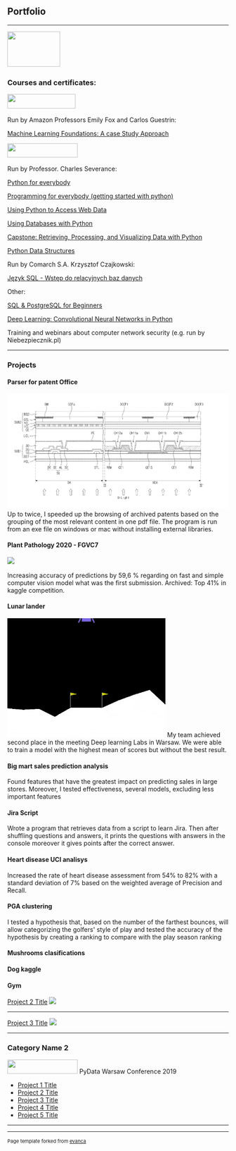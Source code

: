 ## Portfolio

---



<img src="https://www.freeiconspng.com/img/10303" width="120" height="80"/>

### Courses and certificates:


<img src="https://upload.wikimedia.org/wikipedia/commons/thumb/f/f7/University_of_Washington_signature.svg/1024px-University_of_Washington_signature.svg.png" width="155" height="33"/>
<!-- Image source https://www.wikipedia.org/ -->

Run by Amazon Professors Emily Fox and Carlos Guestrin:

<a href="https://coursera.org/share/e31165c6e70c00c4bce3da8fb83a9cfb">Machine Learning Foundations: A case Study Approach</a>


<img src="https://upload.wikimedia.org/wikipedia/commons/thumb/c/c1/University_of_Michigan_logo.svg/1024px-University_of_Michigan_logo.svg.png" width="160" height="32"/>
<!-- Image source https://www.wikipedia.org/ -->

Run by Professor. Charles Severance:

<a href="https://coursera.org/share/16158933c0776a5cad8516d4f23c5584">Python for everybody</a>

<a href="https://coursera.org/share/d7780d6a2343027289b698c603109955">Programming for everybody (getting started with python)</a>

<a href="https://coursera.org/share/613c94b1ff007d7e26c55dfe96c274ec">Using Python to Access Web Data</a>

<a href="https://coursera.org/share/58eb22d8138e00780759899ba1ab3ffc">Using Databases with Python</a>

<a href="https://coursera.org/share/cc95b616735fa84f3fe98c350de3bc8f">Capstone: Retrieving, Processing, and Visualizing Data with Python</a>

<a href="https://coursera.org/share/be90fedffc0bfe466ba37067d02893bb">Python Data Structures</a>


Run by Comarch S.A. Krzysztof Czajkowski:

<a href="https://www.dropbox.com/s/59lqj6rx9t8t5cb/Certyfikat_Paj%C4%85k%20A_SQL.pdf?dl=0">Język SQL - Wstęp do relacyjnych baz danych</a>


Other:

<a href="https://www.udemy.com/certificate/UC-754c06b0-fe6b-4966-89b0-24814dd21611/">SQL & PostgreSQL for Beginners</a>

<a href="https://www.udemy.com/certificate/UC-ULWP84LQ/">Deep Learning: Convolutional Neural Networks in Python</a>

Training and webinars about computer network security (e.g. run by Niebezpiecznik.pl)


---
### Projects


#### Parser for patent Office
<img src="images/patent_office_1.png?raw=true"/>
Up to twice, I speeded up the browsing of archived patents based on the grouping of the most relevant content in one pdf file.
The program is run from an exe file on windows or mac without installing external libraries. 

#### Plant Pathology 2020 - FGVC7
<img src="https://storage.googleapis.com/kaggle-competitions/kaggle/18648/logos/header.png?t=2020-02-20-17-30-35&quot"/>
<!-- Image source https://www.kaggle.com/ -->

Increasing accuracy of predictions by 59,6 % regarding on fast and simple computer vision model what was the first submission. Archived: Top 41% in kaggle competition.




#### Lunar lander
<img src="images/lunar_lander.gif?raw=true" width="360" height="270"/>
My team achieved second place in the meeting Deep learning Labs in Warsaw. We were able to train a model with the highest mean of scores but without the best result. 

#### Big mart sales prediction analysis
Found features that have the greatest impact on predicting sales in large stores. Moreover, I tested effectiveness, several models, excluding less important features

#### Jira Script
Wrote a program that retrieves data from a script to learn Jira. Then after shuffling questions and answers, it prints the questions with answers in the console moreover it gives points after the correct answer. 

#### Heart disease UCI analisys
Increased the rate of heart disease assessment from 54% to 82% with a standard deviation of 7% based on the weighted average of Precision and Recall.
#### PGA clustering
I tested a hypothesis that, based on the number of the farthest bounces, will allow categorizing the golfers' style of play and tested the accuracy of the hypothesis by creating a ranking to compare with the play season ranking

#### Mushrooms clasifications

#### Dog kaggle

#### Gym






[Project 2 Title](/pdf/sample_presentation.pdf)
<img src="images/dummy_thumbnail.jpg?raw=true"/>

---
[Project 3 Title](http://example.com/)
<img src="images/dummy_thumbnail.jpg?raw=true"/>

---

### Category Name 2
<img src="https://pydata.org/warsaw2019/static/images/logo.288981a8dfa8.png?raw=true" width="160" height="32"/>
PyData Warsaw Conference 2019

- [Project 1 Title](http://example.com/)
- [Project 2 Title](http://example.com/)
- [Project 3 Title](http://example.com/)
- [Project 4 Title](http://example.com/)
- [Project 5 Title](http://example.com/)

---




---
<p style="font-size:11px">Page template forked from <a href="https://github.com/evanca/quick-portfolio">evanca</a></p>
<!-- Remove above link if you don't want to attibute -->
